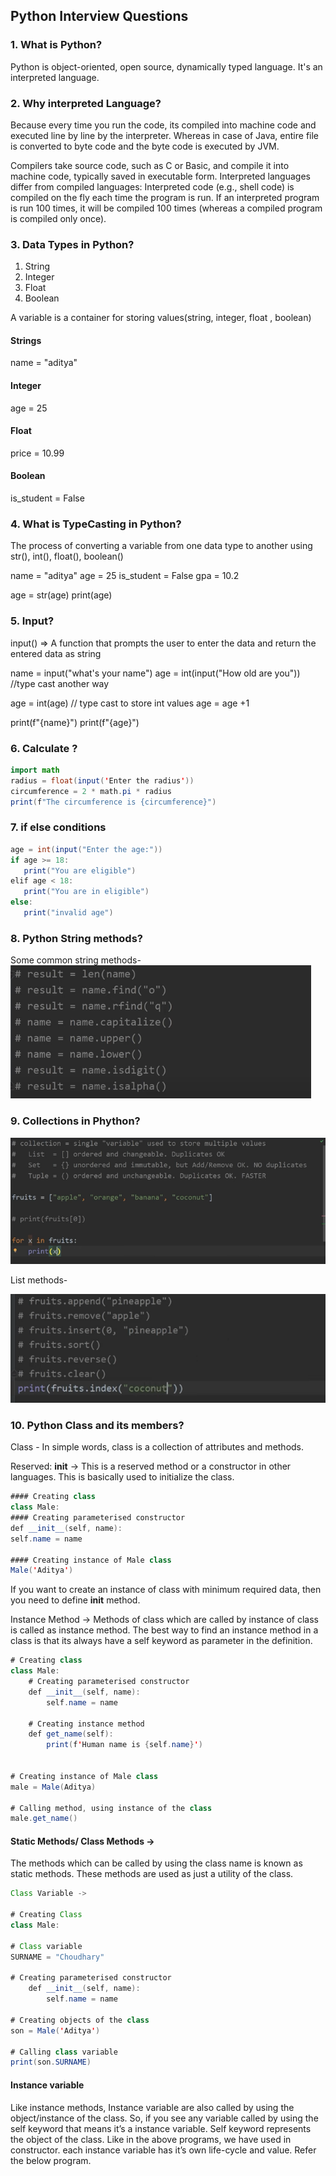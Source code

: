 ## Python Interview Questions

### 1. What is Python?
Python is object-oriented, open source, dynamically typed language. It's an interpreted language.

### 2. Why interpreted Language?
Because every time you run the code, its compiled into machine code and executed line by line by the interpreter. 
Whereas in case of Java, entire file is converted to byte code and the byte code is executed by JVM.

Compilers take source code, such as C or Basic, and compile it into machine code, typically saved in executable form. Interpreted languages differ from compiled languages: Interpreted code (e.g., shell code) is compiled on the fly each time the program is run. 
If an interpreted program is run 100 times, it will be compiled 100 times (whereas a compiled program is compiled only once).

### 3. Data Types in Python?
1. String
2. Integer
3. Float
4. Boolean

A variable is a container for storing values(string, integer, float , boolean)

#### Strings
name = "aditya"

#### Integer
age = 25

#### Float
price = 10.99

#### Boolean
is_student = False

### 4. What is TypeCasting in Python?
The process of converting a variable from one data type to another using str(), int(), float(), boolean()

name = "aditya"
age = 25
is_student = False
gpa = 10.2

age = str(age)
print(age)

### 5. Input?
input() => A function that prompts the user to enter the data and return the entered data as string

name = input("what's your name")
age = int(input("How old are you")) //type cast another way

age = int(age) // type cast to store int values
age = age +1

print(f"{name}")
print(f"{age}")

### 6. Calculate ?

```java
import math
radius = float(input('Enter the radius'))
circumference = 2 * math.pi * radius
print(f"The circumference is {circumference}")
```

### 7. if else conditions

```java
age = int(input("Enter the age:"))
if age >= 18:
   print("You are eligible")
elif age < 18:
   print("You are in eligible")
else:
   print("invalid age")
```

### 8. Python String methods?

Some common string methods-
![img.png](img.png)

### 9. Collections in Phython?
![img_3.png](img_3.png)

List methods-

![img_4.png](img_4.png)

### 10. Python Class and its members?
Class - In simple words, class is a collection of attributes and methods.

Reserved: __init__   -> This is a reserved method or a constructor in other languages. This is basically used to initialize the class.

```java
#### Creating class
class Male:
#### Creating parameterised constructor
def __init__(self, name):
self.name = name

#### Creating instance of Male class
Male('Aditya')
```    

If you want to create an instance of class with minimum required data, then you need to define __init__ method.

Instance Method -> Methods of class which are called by instance of class is called as instance method.
The best way to find an instance method in a class is that its always have a self keyword as parameter in the definition.


```java
# Creating class
class Male:
    # Creating parameterised constructor
    def __init__(self, name):
        self.name = name
 
    # Creating instance method
    def get_name(self):
        print(f'Human name is {self.name}')
 
 
# Creating instance of Male class
male = Male(Aditya)
 
# Calling method, using instance of the class
male.get_name()
```

#### Static Methods/ Class Methods ->
The methods which can be called by using the class name is known as static methods. These methods are used as just a utility of the class.

```java
Class Variable ->

# Creating Class
class Male:

# Class variable
SURNAME = "Choudhary"

# Creating parameterised constructor
    def __init__(self, name):
        self.name = name

# Creating objects of the class
son = Male('Aditya')

# Calling class variable
print(son.SURNAME)
```


#### Instance variable
Like instance methods, Instance variable are also called by using the object/instance of the class. So, if you see any variable called by using the self keyword that means it’s a instance variable. 
Self keyword represents the object of the class. Like in the above programs, we have used in constructor. each instance variable has it’s own life-cycle and value. Refer the below program.



